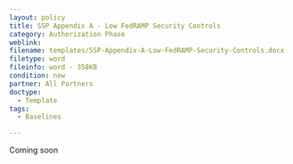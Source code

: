 ```yaml
---
layout: policy   
title: SSP Appendix A - Low FedRAMP Security Controls
category: Authorization Phase
weblink:
filename: templates/SSP-Appendix-A-Low-FedRAMP-Security-Controls.docx
filetype: word
fileinfo: word - 358KB
condition: new
partner: All Partners
doctype:
  - Template
tags:
  - Baselines

---
```

Coming soon
